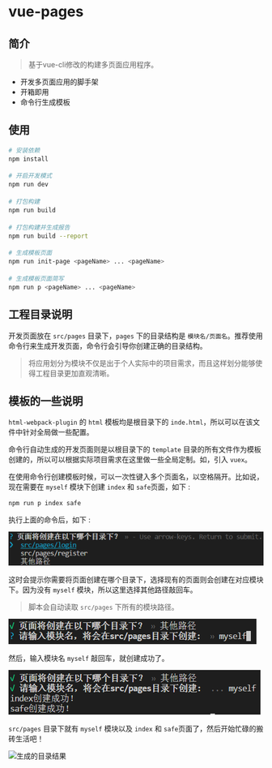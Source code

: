 # vue-pages

## 简介

> 基于vue-cli修改的构建多页面应用程序。

- 开发多页面应用的脚手架
- 开箱即用
- 命令行生成模板

## 使用

``` bash
# 安装依赖
npm install

# 开启开发模式
npm run dev

# 打包构建
npm run build

# 打包构建并生成报告
npm run build --report

# 生成模板页面
npm run init-page <pageName> ... <pageName>

# 生成模板页面简写
npm run p <pageName> ... <pageName>
```

## 工程目录说明

开发页面放在 ```src/pages``` 目录下，```pages``` 下的目录结构是 ```模块名/页面名```。推荐使用命令行来生成开发页面，命令行会引导你创建正确的目录结构。

> 将应用划分为模块不仅是出于个人实际中的项目需求，而且这样划分能够使得工程目录更加直观清晰。

## 模板的一些说明

```html-webpack-plugin``` 的 ```html``` 模板均是根目录下的 ```inde.html```，所以可以在该文件中针对全局做一些配置。

命令行自动生成的开发页面则是以根目录下的 ```template``` 目录的所有文件作为模板创建的，所以可以根据实际项目需求在这里做一些全局定制。如，引入 ```vuex```。

在使用命令行创建模板时候，可以一次性键入多个页面名，以空格隔开。比如说，现在需要在 ```myself``` 模块下创建 ```index``` 和 ```safe```页面，如下 :

``` bash
npm run p index safe
```

执行上面的命令后，如下 :

![自动生成模板步骤1](/readImg/choseDir1.png)

这时会提示你需要将页面创建在哪个目录下，选择现有的页面则会创建在对应模块下。因为没有 ```myself``` 模块，所以这里选择其他路径敲回车。

> 脚本会自动读取 ```src/pages``` 下所有的模块路径。

![自动生成模板步骤2](/readImg/choseDir2.png)

然后，输入模块名 ```myself``` 敲回车，就创建成功了。

![自动生成模板步骤3](/readImg/choseDir3.png)

 ```src/pages``` 目录下就有 ```myself``` 模块以及 ```index``` 和 ```safe```页面了，然后开始忙碌的搬砖生活吧！

![生成的目录结果](/readImg/dirRes.png)
